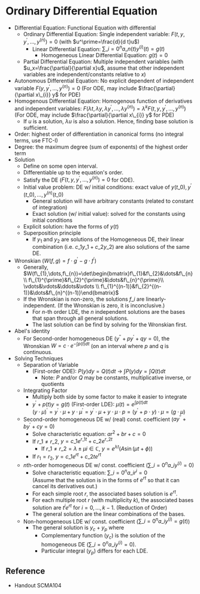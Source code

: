 # Ordinary Differential Equation

* Differential Equation: Functional Equation with differential
  * Ordinary Differential Equation: Single independent variable: $F(t,y,y^\prime,\dots,y^{(n)})=0$ (with $u^\prime=\frac{d}{d t}u$)
    * Linear Differential Equation: $\sum\limits\_{i=0}^{n}a\_{n}(t)y^{(i)}(t)=g(t)$
      * Homogeneous Linear Differential Equation: $g(t)=0$
  * Partial Differential Equation: Multiple independent variables (with $u_x=\frac{\partial}{\partial x}u$, assume that other independent variables are independent/constants relative to $x$)
* Autonomous Differential Equation: No explicit dependent of independent variable $F(y,y^\prime,\dots,y^{(n)})=0$ (For ODE, may include $\frac{\partial}{\partial x\_{i}} y$ for PDE)
* Homogenous Differential Equation: Homogenous function of derivatives and independent variables: $F(\lambda t,\lambda y,\lambda y^{\prime},\dots,\lambda y^{(n)})=\lambda^{k}F(t,y,y^{\prime},\dots,y^{(n)})$ (For ODE, may include $\frac{\partial}{\partial x\_{i}} y$ for PDE)
  * If $u$ is a solution, $\lambda u$ is also a solution. Hence, finding base solution is sufficient.
* Order: highest order of differentiation in canonical forms (no integral terms, use FTC-I)
* Degree: the maximum degree (sum of exponents) of the highest order term
* Solution
  * Define on some open interval.
  * Differentiable up to the equation's order.
  * Satisfy the DE ($F(t,y,y^{\prime},\dots,y^{(n)})=0$ for ODE).
  * Initial value problem: DE w/ initial conditions: exact value of $y(t\_{0}),y^{\prime}(t\_{0}),\dots,y^{(n)}(t\_{0})$
    * General solution will have arbitrary constants (related to constant of integration)
    * Exact solution (w/ initial value): solved for the constants using initial conditions
  * Explicit solution: have the forms of $y(t)$
  * Superposition principle
    * If $y_1$ and $y_2$ are solutions of the Homogeneous DE, their linear combination (i.e. $c\_{1}y\_{1}+c\_{2}y\_{2}$) are also solutions of the same DE.
* Wronskian ($W(f,g)=f\cdot g^{\prime}-g\cdot f^{\prime}$)
  * Generally, $W(f\_{1},\dots,f\_{n})=\det\begin{bmatrix}f\_{1}&f\_{2}&\dots&f\_{n}\\ f\_{1}^{\prime}&f\_{2}^{\prime}&\dots&f\_{n}^{\prime}\\ \vdots&\vdots&\ddots&\vdots \\ f\_{1}^{(n-1)}&f\_{2}^{(n-1)}&\dots&f\_{n}^{(n-1)}\end{bmatrix}$
  * If the Wronskian is non-zero, the solutions $f\_{i}$ are linearly-independent. (If the Wronskian is zero, it is inconclusive.)
    * For $n$-th order LDE, the $n$ independent solutions are the bases that span through all general solutions.
    * The last solution can be find by solving for the Wronskian first.
* Abel's identity
  * For Second-order homogeneous DE ($y^{\prime\prime}+p y^{\prime}+q y = 0$), the Wronskian $W=c\cdot e^{-\int p(t)dt}$ (on an interval where $p$ and $q$ is continuous.
* Solving Techniques
  * Separation of Variable
    * (First-order ODE): $P(y)dy=Q(t)dt$ → $\int P(y)dy = \int Q(t)dt$
      * Note: $P$ and/or $Q$ may be constants, multiplicative inverse, or quotients
  * Integrating Factor
    * Multiply both side by some factor to make it easier to integrate
    * $y^{\prime}+p(t)y=g(t)$ (First-order LDE): $\mu(t)=e^{\int p(t) dt}$  
      $(y\cdot\mu)^{\prime}=y^{\prime}\cdot\mu+y\cdot\mu^{\prime}=y^{\prime}\cdot\mu+y\cdot\mu\cdot p=(y^{\prime}+p\cdot y)\cdot \mu=(g\cdot\mu)$
  * Second-order homogeneous DE w/ (real) const. coefficient ($a y^{\prime\prime}+b y^{\prime}+c y = 0$)
    * Solve characteristic equation: $ar^{2}+br+c=0$
    * If $r\_{1}\ne r\_{2}$, $y=c\_{1}e^{r\_{1}t}+c\_{2}e^{r\_{2}t}$
      * If $r\_{1}\ne r\_{2}=\lambda\pm\mu i\in\mathbb{C}$, $y=e^{\lambda t}\left(A\sin(\mu t + \phi)\right)$
    * If $r_1=r_2$, $y=c\_{1}e^{rt}+c\_{2}te^{rt}$
  * $n$th-order homogeneous DE w/ const. coefficient ($\sum\limits\_{i=0}^{n} a\_{i}y^{(i)} = 0$)
    * Solve characteristic equation: $\sum\limits\_{i=0}^{n} a\_{i}r^{i} = 0$  
      (Assume that the solution is in the forms of $e^{rt}$ so that it can cancel its derivatives out.)
    * For each simple root $r$, the associated bases solution is $e^{rt}$.
    * For each multiple root $r$ (with multiplicity $k$), the associated bases solution are $t^{i}e^{rt}$ for $i=0,\dots,k-1$. (Reduction of Order)
    * The general solution are the linear combinations of the bases.
  * Non-homogeneous LDE w/ const. coefficient ($\sum\limits\_{i=0}^{n} a\_{i}y^{(i)} = g(t)$)
    * The general solution is $y_c+y_p$ where
      * Complementary function ($y_c$) is the solution of the homogeneous DE ($\sum\limits\_{i=0}^{n} a\_{i}y^{(i)} = 0$).
      * Particular integral ($y_p$) differs for each LDE.

## Reference

* Handout SCMA104

